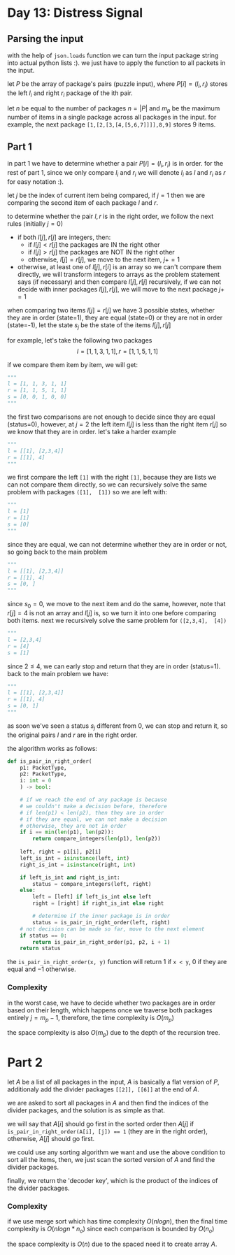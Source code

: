 # Day 13: Distress Signal
## Parsing the input

with the help of ```json.loads``` function we can turn the input package string into actual python lists :). we just have to apply the function to all packets in the input.


let $P$ be the array of package's pairs (puzzle input), where $P[i] = (l_i, r_i)$ stores the left $l_i$ and right $r_i$ package of the ith pair.

let $n$ be equal to the number of packages $n = |P|$ and $m_p$ be the maximum number of items in a single package across all packages in the input. for example, the next package ```[1,[2,[3,[4,[5,6,7]]]],8,9]``` stores 9 items.


## Part 1
in part 1 we have to determine whether a pair $P[i] = (l_i, r_i)$ is in order. for the rest of part 1, since we only compare $l_i$ and $r_i$ we will denote $l_i$ as $l$ and $r_i$ as $r$ for easy notation :).

let $j$ be the index of current item being compared, if $j=1$ then we are comparing the second item of each package $l$ and $r$.

to determine whether the pair $l, r$ is in the right order, we follow the next rules (initially $j=0$)

- if both $l[j], r[j]$ are integers, then:
    - if $l[j] \lt r[j]$ the packages are IN the right other
    - if $l[j] \gt r[j]$ the packages are NOT IN the right other
    - otherwise, $l[j] = r[j]$, we move to the next item, $j += 1$
- otherwise, at least one of $l[j], r[i]$ is an array so we can't compare them directly, we will transform integers to arrays as the problem statement says (if necessary) and then compare $l[j], r[j]$ recursively, if we can not decide with inner packages $l[j], r[j]$, we will move to the next package $j += 1$

when comparing two items $l[j] = r[j]$ we have 3 possible states, whether they are in order (state=1), they are equal (state=0) or they are not in order (state=-1), let the state $s_j$ be the state of the items $l[j], r[j]$

for example, let's take the following two packages 
$$
l = [1,1,3,1,1], r = [1,1,5,1,1]
$$

if we compare them item by item, we will get:

```python
"""
l = [1, 1, 3, 1, 1]
r = [1, 1, 5, 1, 1]
s = [0, 0, 1, 0, 0]
"""
```

the first two comparisons are not enough to decide since they are equal (status=0), however, at $j=2$ the left item $l[j]$ is less than the right item $r[j]$ so we know that they are in order. let's take a harder example

```python
"""
l = [[1], [2,3,4]]
r = [[1], 4]
"""
```

we first compare the left ```[1]``` with the right ```[1]```, because they are lists we can not compare them directly, so we can recursively solve the same problem with packages ```([1],  [1])``` so we are left with: 


```python
"""
l = [1]
r = [1]
s = [0]
"""
```

since they are equal, we can not determine whether they are in order or not, so going back to the main problem

```python
"""
l = [[1], [2,3,4]]
r = [[1], 4]
s = [0, ]
"""
```

since $s_0=0$, we move to the next item and do the same, however, note that $r[j]=4$ is not an array and $l[j]$ is, so we turn it into one before comparing both items. next we recursively solve the same problem for ```([2,3,4],  [4])```

```python
"""
l = [2,3,4]
r = [4]
s = [1]
```

since $2 \le 4$, we can early stop and return that they are in order (status=1). back to the main problem we have:

```python
"""
l = [[1], [2,3,4]]
r = [[1], 4]
s = [0, 1]
"""
```
as soon we've seen a status $s_j$ different from 0, we can stop and return it, so the original pairs $l$ and $r$ are in the right order.


the algorithm works as follows:

```python
def is_pair_in_right_order(
    p1: PacketType,
    p2: PacketType,
    i: int = 0
    ) -> bool:

    # if we reach the end of any package is because
    # we couldn't make a decision before, therefore 
    # if len(p1) < len(p2), then they are in order
    # if they are equal, we can not make a decision
    # otherwise, they are not in order
    if i == min(len(p1), len(p2)):
        return compare_integers(len(p1), len(p2))
    
    left, right = p1[i], p2[i]
    left_is_int = isinstance(left, int)
    right_is_int = isinstance(right, int)

    if left_is_int and right_is_int:
        status = compare_integers(left, right)
    else:
        left = [left] if left_is_int else left
        right = [right] if right_is_int else right

        # determine if the inner package is in order
        status = is_pair_in_right_order(left, right)
    # not decision can be made so far, move to the next element
    if status == 0:
        return is_pair_in_right_order(p1, p2, i + 1)
    return status
```

the ```is_pair_in_right_order(x, y)``` function will return $1$ if ```x < y```, $0$ if they are equal and $-1$ otherwise.


### Complexity
in the worst case, we have to decide whether two packages are in order based on their length, which happens once we traverse both packages entirely $j=m_p-1$, therefore, the time complexity is $O(m_p)$

the space complexity is also $O(m_p)$ due to the depth of the recursion tree.



# Part 2
let $A$ be a list of all packages in the input, $A$ is basically a flat version of $P$, additionaly add the divider packages ```[[2]], [[6]]``` at the end of $A$.

we are asked to sort all packages in $A$ and then find the indices of the divider packages, and the solution is as simple as that.

we will say that $A[i]$ should go first in the sorted order then $A[j]$ if ```is_pair_in_right_order(A[i], [j]) == 1``` (they are in the right order), otherwise, $A[j]$ should go first.

we could use any sorting algorithm we want and use the above condition to sort all the items, then, we just scan the sorted version of $A$ and find the divider packages.

finally, we return the 'decoder key', which is the product of the indices of the divider packages.



### Complexity
if we use merge sort which has time complexity $O(nlogn)$, then the final time complexity is $O(nlogn * n_o)$ since each comparison is bounded by $O(n_o)$ 

the space complexity is $O(n)$ due to the spaced need it to create array $A$.

